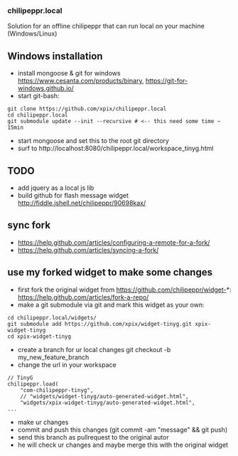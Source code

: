 ### chilipeppr.local
Solution for an offline chilipeppr that can run local on your machine (Windows/Linux)

## Windows installation
* install mongoose & git for windows 
  https://www.cesanta.com/products/binary, https://git-for-windows.github.io/
* start git-bash:
````
git clone https://github.com/xpix/chilipeppr.local
cd chilipeppr.local
git submodule update --init --recursive # <-- this need some time ~ 15min
````
* start mongoose and set this to the root git directory
* surf to http://localhost:8080/chilipeppr.local/workspace_tinyg.html

## TODO
* add jquery as a local js lib
* build github for flash message widget http://fiddle.jshell.net/chilipeppr/90698kax/

## sync fork
* https://help.github.com/articles/configuring-a-remote-for-a-fork/
* https://help.github.com/articles/syncing-a-fork/

## use my forked widget to make some changes
* first fork the original widget from https://github.com/chilipeppr/widget-*: 
  https://help.github.com/articles/fork-a-repo/
* make a git submodule via git and mark this widget as your own:
````
cd chilipeppr.local/widgets/
git submodule add https://github.com/xpix/widget-tinyg.git xpix-widget-tinyg
cd xpix-widget-tinyg
````
* create a branch for ur local changes git checkout -b my_new_feature_branch
* change the url in your workspace
````
// TinyG
chilipeppr.load(
    "com-chilipeppr-tinyg",
    // "widgets/widget-tinyg/auto-generated-widget.html",
    "widgets/xpix-widget-tinyg/auto-generated-widget.html",
...
````
* make ur changes
* commit and push this changes (git commit -am "message" && git push)
* send this branch as pullrequest to the original autor
* he will check ur changes and maybe merge this with the original widget



